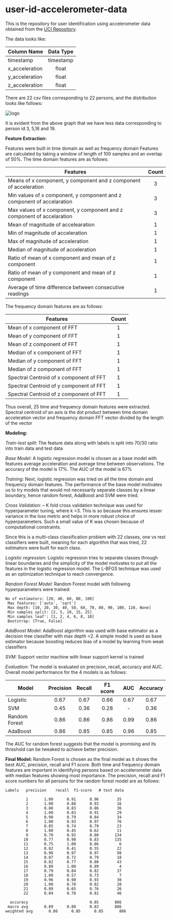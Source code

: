 # user-id-accelerometer-data

This is the repository for user identification using accelerometer data 
obtained from the [UCI Repository](https://archive.ics.uci.edu/ml/datasets/User+Identification+From+Walking+Activity).

The data looks like:

| Column Name        | Data Type           | 
| ------------- |:-------------:| 
|timestamp   | timestamp |
| x_acceleration      | float      | 
| y_acceleration | float      |
|z_acceleration | float |

There are 22 csv files corresponding to 22 persons, and the distribution looks 
like follows:

![logo]


[logo]: /Users/ashutoshsingh/Desktop/user-id-accelerometer-data/graphs/dist.png "Logo Title Text 2"

It is evident from the above graph that we have less data corresponding to person id 3, 5,16 and 19.

**Feature Extraction:** 

Features were built in time domain as well as frequency domain
Features are calculated by taking a window of length of 100 samples and an overlap of 50%.
The time domain features are as follows:

|Features	|Count|
| ------------- |:-------------:|
Means of x component, y component and z component of acceleration| 	3
Min values of x component, y component and z component of accelaration|	3
Max values of x component, y component and z component of accelaration|	3
Mean of magnitude of accelearation|	1
Min of magnitude of acceleration|	1
Max of magnitude of acceleration|	1
Median of magnitude of acceleration|	1
Ratio of mean of x component and mean of z component|	1
Ratio of mean of y component and mean of z component|	1
Average of time difference between consecutive readings |       	1

The frequency domain features are as follows:

|Features|	Count|
| ------------- |:-------------:|
Mean of x component of FFT|	1
Mean of y component of FFT|	1
Mean of z component of FFT|	1
Median of x component of FFT|	1
Median of y component of FFT|	1
Median of z component of FFT|	1
Spectral Centroid of x component of FFT|	1
Spectral Centroid of y component of FFT|	1
Spectral Centroid of z component of FFT|	1

Thus overall, 25 time and frequency domain features were extracted.
Spectral centroid of an axis is the dot product between time domain acceleration vector and frequency domain FFT vector divided by the length of the vector

**Modeling:**

*Train-test split:* The feature data along with labels 
is split into 70/30 ratio into train data and
test data

*Base Model:*
A logistic regression model is chosen as a base 
model with features average acceleration and average 
time between observations. The accuracy of the model 
is 17%. The AUC of the model is 67%

*Training:*
Next, logistic regression was tried on all the 
time domain and frequency domain features. The 
performance of the base model motivates us to 
try models that would not necessarily separate 
classes by a linear boundary, hence random forest, 
AdaBoost and SVM were tried.

*Cross Validation:* – K fold cross validation 
technique was used for hyperparameter tuning, 
where k =3. This is so because this ensures 
lesser variance in the loss metric and helps in 
more robust choice of hyperparameters. Such a 
small value of K was chosen because of computational 
constraints.

Since this is a multi-class classification 
problem with 22 classes, one vs rest classifiers 
were built, meaning for each algorithm that was 
tried, 22 estimators were built for each class.

_Logistic regression:_ Logistic regression tries to separate classes through linear boundaries and the simplicity of the model motivates to put all the features in the logistic regression model. The L-BFGS technique was used as an optimization technique to reach convergence.

_Random Forest Model:_ Random Forest model with following hyperparameters were trained:
```
No of estimators: [20, 40, 60, 80, 100]
 Max features: ['auto', 'sqrt']
 Max depth: [10, 20, 30, 40, 50, 60, 70, 80, 90, 100, 110, None]
 Min samples split: [2, 5, 10, 15, 25]
 Min samples leaf': [1, 2, 4, 6, 8, 10]
 Bootstrap: [True, False]
```
 


_AdaBoost Model:_ AdaBoost algorithm was used with base estimator as a decision tree classifier with max depth =2. A simple model is used as base estimator because boosting reduces bias of a model by learning from weak classifiers

_SVM:_ Support vector machine with linear support kernel is trained 

_Evaluation:_ The model is evaluated on precision, recall, accuracy and AUC. Overall model performance for the 4 models is as follows:

Model	|Precision	|Recall	|F1 score	|AUC	|Accuracy
| ------------- |:-------------:| :-------------:| :-------------:| :-------------:| :-------------:| 
Logistic	|0.67	|0.67	|0.66	|0.67	|0.67
SVM	|0.45	|0.36	|0.28	|-	|0.36
Random Forest	|0.86	|0.86	|0.86	|0.99	|0.86
AdaBoost	|0.86	|0.85	|0.85	|0.96	|0.85

The AUC for random forest suggests that the model is promising and its threshold can be tweaked to achieve better precision.

**Final Model:**
Random Forest is chosen as the final model as 
it shows the best AUC, precision, recall and F1 score.
 Both time and frequency domain features are important
  in identifying persons based on accelerometer data 
  with median features showing most importance. The 
  precision, recall and F1 score numbers for all 
  persons for the random forest model are as follows:
  ```
  Labels   precision    recall  f1-score   # test data

           1       1.00      0.91      0.96        35
           2       1.00      0.88      0.93        16
           3       0.88      0.83      0.86        36
           4       1.00      0.83      0.91        29
           5       0.90      0.79      0.84        34
           6       1.00      0.93      0.97        76
           7       0.85      0.74      0.79        23
           8       1.00      0.45      0.62        11
           9       0.70      0.92      0.80       134
          10       0.77      0.90      0.83       135
          11       0.75      1.00      0.86         6
          12       0.82      0.41      0.55        22
          13       0.98      0.97      0.97        98
          14       0.87      0.72      0.79        18
          15       0.82      0.77      0.80        43
          16       0.80      1.00      0.89         4
          17       0.79      0.84      0.82        37
          18       1.00      0.57      0.73         7
          19       0.96      0.90      0.93        30
          20       1.00      0.70      0.82        20
          21       0.89      0.65      0.76        26
          22       0.84      0.78      0.81        46

    accuracy                           0.85       886
   macro avg       0.89      0.80      0.83       886
weighted avg       0.86      0.85      0.85       886
```
